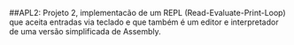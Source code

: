 ##APL2:
Projeto 2, implementacão de um REPL (Read-Evaluate-Print-Loop) que aceita entradas via
teclado e que também é um editor e interpretador de uma versão simplificada de Assembly.
